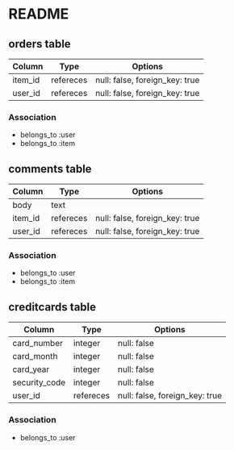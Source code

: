 # README



## orders table
|Column|Type|Options|
|------|----|-------|
|item_id| refereces|null: false, foreign_key: true|
|user_id| refereces|null: false, foreign_key: true|

### Association
- belongs_to :user
- belongs_to :item





## comments table
|Column|Type|Options|
|------|----|-------|
|body|text||
|item_id| refereces|null: false, foreign_key: true|
|user_id| refereces|null: false, foreign_key: true|


### Association
- belongs_to :user
- belongs_to :item



## creditcards table
|Column|Type|Options|
|------|----|-------|
|card_number|integer|null: false|
|card_month|integer|null: false|
|card_year|integer|null: false|
|security_code|integer|null: false|
|user_id| refereces|null: false, foreign_key: true|


### Association
- belongs_to :user
  


